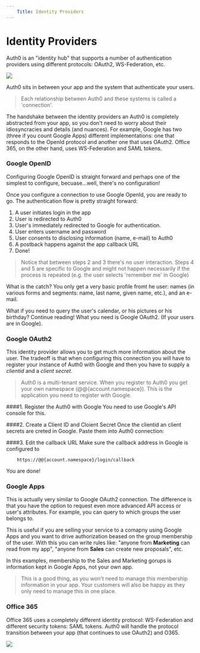 ```yaml
---
	Title: Identity Providers
---
```


# Identity Providers 

Auth0 is an "identity hub" that supports a number of authentication providers using different protocols: OAuth2, WS-Federation, etc.

![](http://markdownr.blob.core.windows.net/images/2142124826.png)

Auth0 sits in between your app and the system that authenticate your users. 

> Each relationship between Auth0 and these systems is called a 'connection'.

The handshake between the identity providers an Auth0 is completely abstracted from your app, so you don't need to worry about their idiosyncracies and details (and nuances). For example, Google has two (three if you count Google Apps) different implementations: one that responds to the OpenId protocol and another one that uses OAuth2. Office 365, on the other hand, uses WS-Federation and SAML tokens.

### Google OpenID
Configuring Google OpenID is straight forward and perhaps one of the simplest to configure, becuase...well, there's no configuration!

Once you configure a connection to use Google OpenId, you are ready to go. The authentication flow is pretty straight forward:

1. A user initiates login in the app
2. User is redirected to Auth0 
3. User's immediately redirected to Google for authentication. 
4. User enters username and password 
5. User consents to disclosing information (name, e-mail) to Auth0
6. A postback happens against the app callback URL
7. Done!

> Notice that between steps 2 and 3 there's no user interaction. Steps 4 and 5 are specific to Google and might not happen necessarily if the process is repeated (e.g. the user selects 'remember me' in Google)

What is the catch? You only get a very basic profile fromt he user: names (in various forms and segments: name, last name, given name, etc.), and an e-mail.

What if you need to query the user's calendar, or his pictures or his birthday? Continue reading! What you need is Google OAuth2. (If your users are in Google). 

### Google OAuth2

This identity provider allows you to get much more information about the user. The tradeoff is that when configuring this connection you will have to register your instance of Auth0 with Google and then you have to supply a _clientid_ and a _client secret_.

> Auth0 is a multi-tenant service. When you register to Auth0 you get your own namespace (@@{account.namespace}). This is the application you need to register with Google.

####1. Register the Auth0 with Google
You need to use Google's API console for this. 

####2. Create a Client ID and Cloient Secret
Once the clientid an client secrets are creted in Google. Paste them into Auth0 connection:


####3. Edit the callback URL
Make sure the callback address in Google is configured to

        https://@@{account.namespace}/login/callback
        
You are done! 

### Google Apps
This is actually very similar to Google OAuth2 connection. The difference is that you have the option to request even more advanced API access or user's attributes. For example, you can query to which groups the user belongs to.

This is useful if you are selling your service to a comapny using Google Apps and you want to drive authorization beased on the group membership of the user. With this you can write rules like: "anyone from __Marketing__ can read from my app", "anyone from __Sales__ can create new proposals", etc.

In this examples, membership to the Sales and Marketing gorups is information kept in Google Apps, not your own app.

> This is a good thing, as you won't need to manage this membership information in your app. Your customers will also be happy as they only need to manage this in one place. 

### Office 365
Office 365 uses a completely different identity protocol: WS-Federation and different security tokens: SAML tokens. Auth0 will handle the protocol transition between your app (that continues to use OAuth2) and O365.

![](http://markdownr.blob.core.windows.net/images/7589049392.png)
